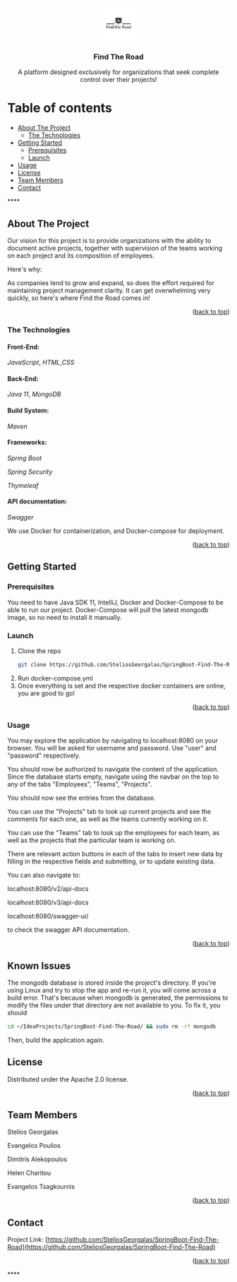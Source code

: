 <!-- PROJECT LOGO -->
<br />
<div align="center">
  <a href="https://github.com/othneildrew/Best-README-Template">
    <img src="src/main/resources/static/logo/FindTheRoad_logos_black.png" alt="Logo" width="80" height="80">
  </a>

<h3 align="center">Find The Road </h3>

  <p align="center">
   A platform designed exclusively for organizations that seek complete control over their projects!
    <br />
  </p>
</div>

# Table of contents

- [About The Project](#about-the-project)
    - [The Technologies](#the-technologies)
- [Getting Started](#getting-started)
    - [Prerequisites](#prerequisites)
    - [Launch](#launch)
- [Usage](#usage)
- [License](#license)
- [Team Members](#team-members)
- [Contact](#contact)

****<!-- ABOUT THE PROJECT -->

## About The Project

Our vision for this project is to provide organizations with the ability to document active projects, together with
supervision of the teams working on each project and its composition of employees.

Here's why:

As companies tend to grow and expand, so does the effort required for maintaining project management clarity. It can get
overwhelming very quickly, so here's where Find the Road comes in!

<p align="right">(<a href="#top">back to top</a>)</p>

### The Technologies

#### Front-End:
*JavaScript*, *HTML*,*CSS*

#### Back-End:
*Java 11*, *MongoDB*

#### Build System:
*Maven*

#### Frameworks:
*Spring Boot*

*Spring Security*

*Thymeleaf*

#### API documentation:

*Swagger*

We use Docker for containerization, and Docker-compose for deployment.



<p align="right">(<a href="#top">back to top</a>)</p>



<!-- GETTING STARTED -->
## Getting Started

### Prerequisites

You need to have Java SDK 11, IntelliJ, Docker and Docker-Compose to be able to run our project. Docker-Compose will
pull the latest mongodb image, so no need to install it manually.

### Launch

1. Clone the repo
   ```sh
   git clone https://github.com/SteliosGeorgalas/SpringBoot-Find-The-Road.git
   ```
2. Run docker-compose.yml
3. Once everything is set and the respective docker containers are online, you are good to go!

<p align="right">(<a href="#top">back to top</a>)</p>



<!-- USAGE EXAMPLES -->
### Usage

You may explore the application by navigating to localhost:8080 on your browser. You will be asked for username and
password. Use "user" and "password" respectively.

You should now be authorized to navigate the content of the application. Since the database starts empty, navigate using
the navbar on the top to any of the tabs "Employees", "Teams",
"Projects".

You should now see the entries from the database.

You can use the "Projects" tab to look up current projects and see the comments for each one, as well as the teams
currently working on it.

You can use the "Teams" tab to look up the employees for each team, as well as the projects that the particular team is
working on.

There are relevant action buttons in each of the tabs to insert new data by filling in the respective fields and
submitting, or to update existing data.


You can also navigate to:

localhost:8080/v2/api-docs

localhost:8080/v3/api-docs

localhost:8080/swagger-ui/

to check the swagger API documentation.

<p align="right">(<a href="#top">back to top</a>)</p>

## Known Issues

The mongodb database is stored inside the project's directory. If you're using Linux and try to stop the app and re-run
it, you will come across a build error. That's because when mongodb is generated, the permissions to modify the files
under that directory are not available to you. To fix it, you should

```sh
cd ~/IdeaProjects/SpringBoot-Find-The-Road/ && sudo rm -rf mongodb
```

Then, build the application again.

<!-- LICENSE -->

## License

Distributed under the Apache 2.0 license.

<p align="right">(<a href="#top">back to top</a>)</p>


<!-- TEAM MEMBERS -->

## Team Members
Stelios Georgalas

Evangelos Poulios

Dimitris Alekopoulos

Helen Charitou

Evangelos Tsagkournis

<p align="right">(<a href="#top">back to top</a>)</p>

<!-- CONTACT -->
## Contact

Project Link:
[https://github.com/SteliosGeorgalas/SpringBoot-Find-The-Road](https://github.com/SteliosGeorgalas/SpringBoot-Find-The-Road)

<p align="right">(<a href="#top">back to top</a>)</p>****
